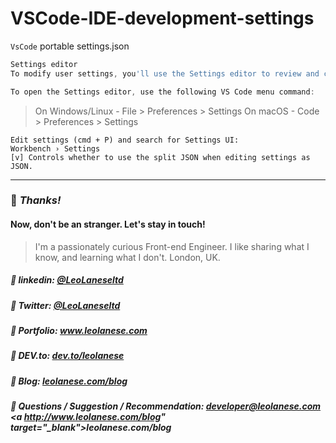 # VSCode-IDE-development-settings
`VsCode` portable settings.json 

```js
Settings editor
To modify user settings, you'll use the Settings editor to review and change VS Code settings.

To open the Settings editor, use the following VS Code menu command:
```

> On Windows/Linux - File > Preferences > Settings
> On macOS - Code > Preferences > Settings

```
Edit settings (cmd + P) and search for Settings UI:
Workbench › Settings 
[v] Controls whether to use the split JSON when editing settings as JSON.
```

---
### :100: <i>Thanks!</i>
#### Now, don't be an stranger. Let's stay in touch!

> I'm a passionately curious Front-end Engineer. I like sharing what I know, and learning what I don't. London, UK.

##### :radio_button: linkedin: <a href="https://www.linkedin.com/in/leolanese/" target="_blank">@LeoLaneseltd</a>
##### :radio_button: Twitter: <a href="https://twitter.com/LeoLaneseltd" target="_blank">@LeoLaneseltd</a>
##### :radio_button: Portfolio: <a href="https://www.leolanese.com" target="_blank">www.leolanese.com</a>
##### :radio_button: DEV.to: <a href="https://www.dev.to/leolanese" target="_blank">dev.to/leolanese</a>
##### :radio_button: Blog: <a href="https://www.leolanese.com/blog" target="_blank">leolanese.com/blog</a>
##### :radio_button: Questions / Suggestion / Recommendation: developer@leolanese.com <a http://www.leolanese.com/blog" target="_blank">leolanese.com/blog</a>
</h5>
